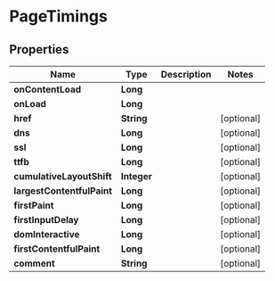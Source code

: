 

# PageTimings


## Properties

| Name | Type | Description | Notes |
|------------ | ------------- | ------------- | -------------|
|**onContentLoad** | **Long** |  |  |
|**onLoad** | **Long** |  |  |
|**href** | **String** |  |  [optional] |
|**dns** | **Long** |  |  [optional] |
|**ssl** | **Long** |  |  [optional] |
|**ttfb** | **Long** |  |  [optional] |
|**cumulativeLayoutShift** | **Integer** |  |  [optional] |
|**largestContentfulPaint** | **Long** |  |  [optional] |
|**firstPaint** | **Long** |  |  [optional] |
|**firstInputDelay** | **Long** |  |  [optional] |
|**domInteractive** | **Long** |  |  [optional] |
|**firstContentfulPaint** | **Long** |  |  [optional] |
|**comment** | **String** |  |  [optional] |



